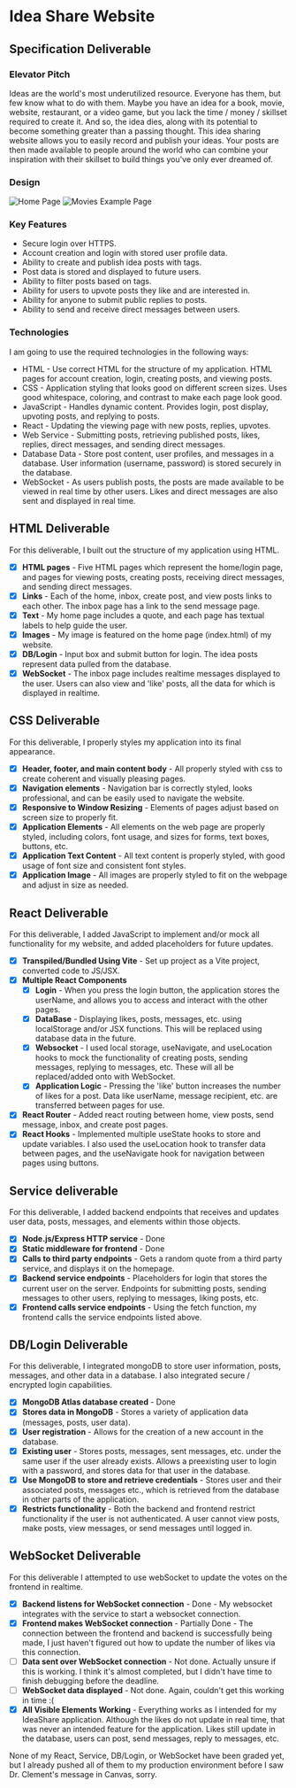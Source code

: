 # Idea Share Website

## Specification Deliverable

### Elevator Pitch

Ideas are the world's most underutilized resource. Everyone has them,
but few know what to do with them. Maybe you have an idea
for a book, movie, website, restaurant, or a video game, but you lack the
time / money / skillset required to create it. And so, the idea dies, along
with its potential to become something greater than a passing thought.
This idea sharing website allows you to easily record and publish your
ideas. Your posts are then made available to people around the world who
can combine your inspiration with their skillset to build things you've
only ever dreamed of.

### Design

![Home Page](main_page.png)
![Movies Example Page](movie_page.png)

### Key Features

* Secure login over HTTPS.
* Account creation and login with stored user profile data.
* Ability to create and publish idea posts with tags.
* Post data is stored and displayed to future users.
* Ability to filter posts based on tags.
* Ability for users to upvote posts they like and are interested in.
* Ability for anyone to submit public replies to posts.
* Ability to send and receive direct messages between users.

### Technologies

I am going to use the required technologies in the following ways:
* HTML - Use correct HTML for the structure of my application. HTML pages
  for account creation, login, creating posts, and viewing posts.
* CSS - Application styling that looks good on different screen sizes.
  Uses good whitespace, coloring, and contrast to make each page look good.
* JavaScript - Handles dynamic content. Provides login, post display, upvoting
  posts, and replying to posts.
* React - Updating the viewing page with new posts, replies, upvotes.
* Web Service - Submitting posts, retrieving published posts, likes, replies,
  direct messages, and sending direct messages.
* Database Data - Store post content, user profiles, and messages in a database.
  User information (username, password) is stored securely in the database.
* WebSocket - As users publish posts, the posts are made available to be viewed
  in real time by other users. Likes and direct messages are
  also sent and displayed in real time.

## HTML Deliverable

For this deliverable, I built out the structure of my application using HTML.

- [x] **HTML pages** - Five HTML pages which represent the home/login page, and pages for viewing posts, creating posts, receiving direct messages, and sending direct messages.
- [x] **Links** - Each of the home, inbox, create post, and view posts links to each other. The inbox page has a link to the send message page.
- [x] **Text** - My home page includes a quote, and each page has textual labels to help guide the user.
- [x] **Images** - My image is featured on the home page (index.html) of my website.
- [x] **DB/Login** - Input box and submit button for login. The idea posts represent data pulled from the database.
- [x] **WebSocket** - The inbox page includes realtime messages displayed to the user. Users can also view and 'like' posts, all the data for which is displayed in realtime.

## CSS Deliverable

For this deliverable, I properly styles my application into its final appearance.

- [x] **Header, footer, and main content body** - All properly styled with css to create coherent and visually pleasing pages.
- [x] **Navigation elements** - Navigation bar is correctly styled, looks professional, and can be easily used to navigate the website.
- [x] **Responsive to Window Resizing** - Elements of pages adjust based on screen size to properly fit.
- [x] **Application Elements** - All elements on the web page are properly styled, including colors, font usage, and sizes for forms, text boxes, buttons, etc.
- [x] **Application Text Content** - All text content is properly styled, with good usage of font size and consistent font styles.
- [x] **Application Image** - All images are properly styled to fit on the webpage and adjust in size as needed.

## React Deliverable

For this deliverable, I added JavaScript to implement and/or mock all functionality for my website, and added placeholders for future updates.

- [x] **Transpiled/Bundled Using Vite** - Set up project as a Vite project, converted code to JS/JSX.
- [x] **Multiple React Components**
  - [x] **Login** - When you press the login button, the application stores the userName, and allows you to access and interact with the other pages.
  - [x] **DataBase** - Displaying likes, posts, messages, etc. using localStorage and/or JSX functions. This will be replaced using database data in the future. 
  - [x] **Websocket** - I used local storage, useNavigate, and useLocation hooks to mock the functionality of creating posts, sending messages, replying to messages, etc. These will all be replaced/added onto with WebSocket.
  - [x] **Application Logic** - Pressing the 'like' button increases the number of likes for a post. Data like userName, message recipient, etc. are transferred between pages for use.
- [x] **React Router** - Added react routing between home, view posts, send message, inbox, and create post pages. 
- [x] **React Hooks** - Implemented multiple useState hooks to store and update variables. I also used the useLocation hook to transfer data between pages, and the useNavigate hook for navigation between pages using buttons.

## Service deliverable

For this deliverable, I added backend endpoints that receives and updates user data, posts, messages, and elements within those objects.

- [x] **Node.js/Express HTTP service** - Done
- [x] **Static middleware for frontend** - Done
- [x] **Calls to third party endpoints** - Gets a random quote from a third party service, and displays it on the homepage. 
- [x] **Backend service endpoints** - Placeholders for login that stores the current user on the server. Endpoints for submitting posts, sending messages to other users, replying to messages, liking posts, etc.
- [x] **Frontend calls service endpoints** - Using the fetch function, my frontend calls the service endpoints listed above.

## DB/Login Deliverable

For this deliverable, I integrated mongoDB to store user information, posts, messages, and other data in a database. I also integrated secure / encrypted login capabilities. 

- [x] **MongoDB Atlas database created** - Done
- [x] **Stores data in MongoDB** - Stores a variety of application data (messages, posts, user data).
- [x] **User registration** - Allows for the creation of a new account in the database.
- [x] **Existing user** - Stores posts, messages, sent messages, etc. under the same user if the user already exists. Allows a preexisting user to login with a password, and stores data for that user in the database.
- [x] **Use MongoDB to store and retrieve credentials** - Stores user and their associated posts, messages etc., which is retrieved from the database in other parts of the application.
- [x] **Restricts functionality** - Both the backend and frontend restrict functionality if the user is not authenticated. A user cannot view posts, make posts, view messages, or send messages until logged in.

## WebSocket Deliverable

For this deliverable I attempted to use webSocket to update the votes on the frontend in realtime.

- [x] **Backend listens for WebSocket connection** - Done - My websocket integrates with the service to start a websocket connection.
- [x] **Frontend makes WebSocket connection** - Partially Done - The connection between the frontend and backend is successfully being made, I just haven't figured out how to update the number of likes via this connection.
- [ ] **Data sent over WebSocket connection** - Not done. Actually unsure if this is working. I think it's almost completed, but I didn't have time to finish debugging before the deadline.
- [ ] **WebSocket data displayed** - Not done. Again, couldn't get this working in time :(
- [x] **All Visible Elements Working** - Everything works as I intended for my IdeaShare application. Although the likes do not update in real time, that was never an intended feature for the application. Likes still update in the database, users can post, send messages, reply to messages, etc.

None of my React, Service, DB/Login, or WebSocket have been graded yet, but I already pushed all of them to my production environment before I saw Dr. Clement's message in Canvas, sorry.